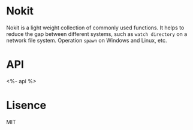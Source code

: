 # Nokit

Nokit is a light weight collection of commonly used functions.
It helps to reduce the gap between different systems,
such as `watch directory` on a network file system. Operation `spawn` on Windows and Linux, etc.

# API

<%- api %>

# Lisence

MIT